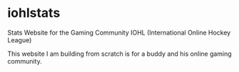 # iohlstats
Stats Website for the Gaming Community IOHL (International Online Hockey League)

  This website I am building from scratch is for a buddy and his online gaming community. 
